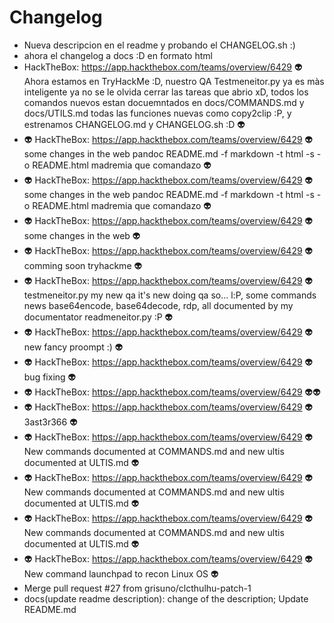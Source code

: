 # Changelog

* Nueva descripcion en el readme y probando el CHANGELOG.sh :)
* ahora el changelog a docs :D en formato html
* HackTheBox: https://app.hackthebox.com/teams/overview/6429  👽 Ahora estamos en TryHackMe :D, nuestro QA Testmeneitor.py ya es màs inteligente ya no se le olvida cerrar las tareas que abrio xD, todos los comandos nuevos estan docuemntados en docs/COMMANDS.md y docs/UTILS.md todas las funciones nuevas como copy2clip :P, y estrenamos CHANGELOG.md y CHANGELOG.sh :D  👽
* 👽 HackTheBox: https://app.hackthebox.com/teams/overview/6429  👽 some changes in the web  pandoc README.md -f markdown -t html -s -o README.html madremia que comandazo 👽
* 👽 HackTheBox: https://app.hackthebox.com/teams/overview/6429  👽 some changes in the web  pandoc README.md -f markdown -t html -s -o README.html madremia que comandazo 👽
* 👽 HackTheBox: https://app.hackthebox.com/teams/overview/6429  👽 some changes in the web  👽
* 👽 HackTheBox: https://app.hackthebox.com/teams/overview/6429  👽 comming soon tryhackme 👽
* 👽 HackTheBox: https://app.hackthebox.com/teams/overview/6429  👽 testmeneitor.py my new qa it's new doing qa so... l:P, some commands news base64encode, base64decode, rdp, all documented by my documentator readmeneitor.py :P 👽
* 👽 HackTheBox: https://app.hackthebox.com/teams/overview/6429  👽 new fancy proompt :) 👽
* 👽 HackTheBox: https://app.hackthebox.com/teams/overview/6429  👽 bug fixing 👽
* 👽 HackTheBox: https://app.hackthebox.com/teams/overview/6429  👽👽
* 👽 HackTheBox: https://app.hackthebox.com/teams/overview/6429  👽 3ast3r366 👽
* 👽 HackTheBox: https://app.hackthebox.com/teams/overview/6429  👽 New commands documented at COMMANDS.md and new ultis documented at ULTIS.md 👽
* 👽 HackTheBox: https://app.hackthebox.com/teams/overview/6429  👽 New commands documented at COMMANDS.md and new ultis documented at ULTIS.md 👽
* 👽 HackTheBox: https://app.hackthebox.com/teams/overview/6429  👽 New commands documented at COMMANDS.md and new ultis documented at ULTIS.md 👽
* 👽 HackTheBox: https://app.hackthebox.com/teams/overview/6429  👽 New command launchpad to recon Linux OS 👽
* Merge pull request #27 from grisuno/clcthulhu-patch-1
* docs(update readme description): change of the description; Update README.md